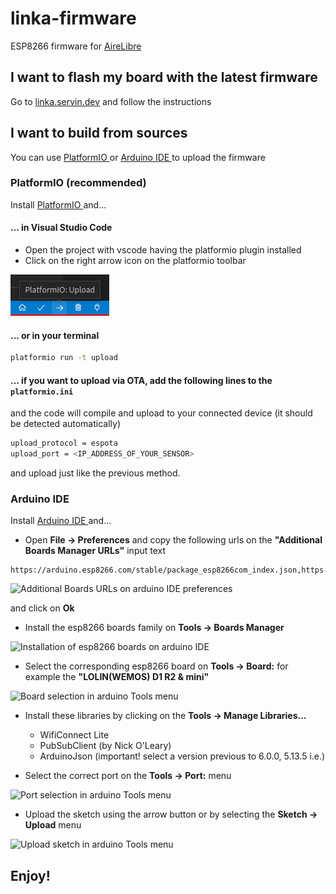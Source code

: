 # linka-firmware

ESP8266 firmware for [AireLibre](https://github.com/melizeche/AireLibre)

## I want to flash my board with the latest firmware

Go to [linka.servin.dev](https://linka.servin.dev) and follow the instructions

## I want to build from sources

You can use [ PlatformIO ](https://platformio.org/platformio-ide) or [ Arduino IDE ](https://www.arduino.cc/en/software) to upload the firmware

### PlatformIO (recommended)

Install [ PlatformIO ](https://platformio.org/platformio-ide) and...

#### ... in Visual Studio Code

- Open the project with vscode having the platformio plugin installed
- Click on the right arrow icon on the platformio toolbar

![Right Arrow Icon on Platformio Toolbar in Visual Studio Code](/doc/img/vscode_pio_upload.png)

#### ... or in your terminal

```bash
platformio run -t upload
````

#### ... if you want to upload via OTA, add the following lines to the `platformio.ini`

and the code will compile and upload to your connected device (it should be detected automatically)

```bash
upload_protocol = espota
upload_port = <IP_ADDRESS_OF_YOUR_SENSOR>
````

and upload just like the previous method.

### Arduino IDE

Install [ Arduino IDE ](https://www.arduino.cc/en/software) and...

- Open **File -> Preferences** and copy the following urls on the __"Additional Boards Manager URLs"__ input text

```
https://arduino.esp8266.com/stable/package_esp8266com_index.json,https://dl.espressif.com/dl/package_esp32_index.json
```

![Additional Boards URLs on arduino IDE preferences](/doc/img/arduino_ide_aditional_boards.png)

and click on **Ok**

- Install the esp8266 boards family on **Tools -> Boards Manager**

![Installation of esp8266 boards on arduino IDE](/doc/img/arduino_ide_board_installation.png)

- Select the corresponding esp8266 board on **Tools -> Board:** for example the **"LOLIN(WEMOS) D1 R2 & mini"** 

![Board selection in arduino Tools menu](/doc/img/arduino_ide_board_selection.png)

- Install these libraries by clicking on the **Tools -> Manage Libraries...**

  * WifiConnect Lite
  * PubSubClient (by Nick O'Leary)
  * ArduinoJson (important! select a version previous to 6.0.0, 5.13.5 i.e.)

- Select the correct port on the **Tools -> Port:** menu

![Port selection in arduino Tools menu](/doc/img/arduino_ide_select_port.png)

- Upload the sketch using the arrow button or by selecting the **Sketch -> Upload** menu

![Upload sketch in arduino Tools menu](/doc/img/arduino_ide_upload_sketch.png)

## Enjoy!

